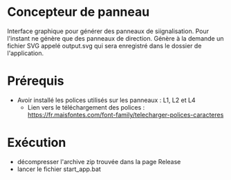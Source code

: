 # Concepteur de panneau
Interface graphique pour générer des panneaux de siignalisation.
Pour l'instant ne génère que des panneaux de direction.
Génère à la demande un fichier SVG appelé output.svg qui sera enregistré dans le dossier de l'application.

# Prérequis
* Avoir installé les polices utilisés sur les panneaux : L1, L2 et L4
  * Lien vers le téléchargement des polices : https://fr.maisfontes.com/font-family/telecharger-polices-caracteres

# Exécution
* décompresser l'archive zip trouvée dans la page Release
* lancer le fichier start_app.bat
